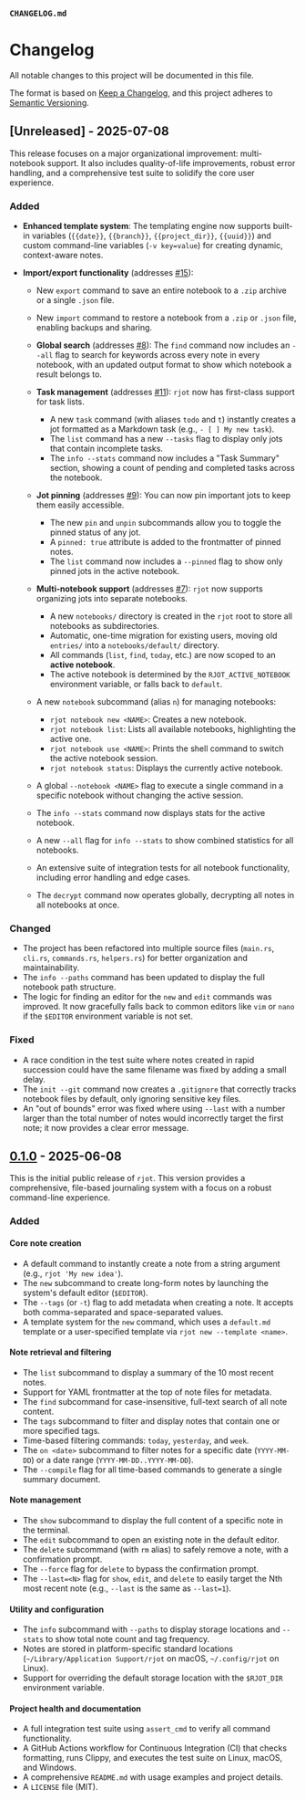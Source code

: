 ### `CHANGELOG.md`

# Changelog

All notable changes to this project will be documented in this file.

The format is based on [Keep a Changelog](https://keepachangelog.com/en/1.0.0/),
and this project adheres to [Semantic Versioning](https://semver.org/spec/v2.0.0.html).

## [Unreleased] - 2025-07-08

This release focuses on a major organizational improvement: multi-notebook support. It also includes quality-of-life improvements, robust error handling, and a comprehensive test suite to solidify the core user experience.

### Added

* **Enhanced template system**: The templating engine now supports built-in variables (`{{date}}`, `{{branch}}`, `{{project_dir}}`, `{{uuid}}`) and custom command-line variables (`-v key=value`) for creating dynamic, context-aware notes.

* **Import/export functionality** (addresses [#15](https://github.com/bgreenwell/rjot/issues/15)):
    * New `export` command to save an entire notebook to a `.zip` archive or a single `.json` file.
    * New `import` command to restore a notebook from a `.zip` or `.json` file, enabling backups and sharing.

  * **Global search** (addresses [#8](https://github.com/bgreenwell/rjot/issues/8)): The `find` command now includes an `--all` flag to search for keywords across every note in every notebook, with an updated output format to show which notebook a result belongs to.

  * **Task management** (addresses [#11](https://github.com/bgreenwell/rjot/issues/11)): `rjot` now has first-class support for task lists.
    * A new `task` command (with aliases `todo` and `t`) instantly creates a jot formatted as a Markdown task (e.g., `- [ ] My new task`).
    * The `list` command has a new `--tasks` flag to display only jots that contain incomplete tasks.
    * The `info --stats` command now includes a "Task Summary" section, showing a count of pending and completed tasks across the notebook.

  * **Jot pinning** (addresses [#9](https://github.com/bgreenwell/rjot/issues/9)): You can now pin important jots to keep them easily accessible.
    * The new `pin` and `unpin` subcommands allow you to toggle the pinned status of any jot.
    * A `pinned: true` attribute is added to the frontmatter of pinned notes.
    * The `list` command now includes a `--pinned` flag to show only pinned jots in the active notebook.

  * **Multi-notebook support** (addresses [#7](https://github.com/bgreenwell/rjot/issues/7)): `rjot` now supports organizing jots into separate notebooks.
      * A new `notebooks/` directory is created in the `rjot` root to store all notebooks as subdirectories.
      * Automatic, one-time migration for existing users, moving old `entries/` into a `notebooks/default/` directory.
      * All commands (`list`, `find`, `today`, etc.) are now scoped to an **active notebook**.
      * The active notebook is determined by the `RJOT_ACTIVE_NOTEBOOK` environment variable, or falls back to `default`.
  * A new `notebook` subcommand (alias `n`) for managing notebooks:
      * `rjot notebook new <NAME>`: Creates a new notebook.
      * `rjot notebook list`: Lists all available notebooks, highlighting the active one.
      * `rjot notebook use <NAME>`: Prints the shell command to switch the active notebook session.
      * `rjot notebook status`: Displays the currently active notebook.
  * A global `--notebook <NAME>` flag to execute a single command in a specific notebook without changing the active session.
  * The `info --stats` command now displays stats for the active notebook.
  * A new `--all` flag for `info --stats` to show combined statistics for all notebooks.
  * An extensive suite of integration tests for all notebook functionality, including error handling and edge cases.
  * The `decrypt` command now operates globally, decrypting all notes in all notebooks at once.

### Changed

  * The project has been refactored into multiple source files (`main.rs`, `cli.rs`, `commands.rs`, `helpers.rs`) for better organization and maintainability.
  * The `info --paths` command has been updated to display the full notebook path structure.
  * The logic for finding an editor for the `new` and `edit` commands was improved. It now gracefully falls back to common editors like `vim` or `nano` if the `$EDITOR` environment variable is not set.

### Fixed

  * A race condition in the test suite where notes created in rapid succession could have the same filename was fixed by adding a small delay.
  * The `init --git` command now creates a `.gitignore` that correctly tracks notebook files by default, only ignoring sensitive key files.
  * An "out of bounds" error was fixed where using `--last` with a number larger than the total number of notes would incorrectly target the first note; it now provides a clear error message.

## [0.1.0](https://github.com/bgreenwell/rjot/releases/tag/v0.1.0) - 2025-06-08

This is the initial public release of `rjot`. This version provides a comprehensive, file-based journaling system with a focus on a robust command-line experience.

### Added

#### Core note creation
- A default command to instantly create a note from a string argument (e.g., `rjot 'My new idea'`).
- The `new` subcommand to create long-form notes by launching the system's default editor (`$EDITOR`).
- The `--tags` (or `-t`) flag to add metadata when creating a note. It accepts both comma-separated and space-separated values.
- A template system for the `new` command, which uses a `default.md` template or a user-specified template via `rjot new --template <name>`.

#### Note retrieval and filtering
- The `list` subcommand to display a summary of the 10 most recent notes.
- Support for YAML frontmatter at the top of note files for metadata.
- The `find` subcommand for case-insensitive, full-text search of all note content.
- The `tags` subcommand to filter and display notes that contain one or more specified tags.
- Time-based filtering commands: `today`, `yesterday`, and `week`.
- The `on <date>` subcommand to filter notes for a specific date (`YYYY-MM-DD`) or a date range (`YYYY-MM-DD..YYYY-MM-DD`).
- The `--compile` flag for all time-based commands to generate a single summary document.

#### Note management
- The `show` subcommand to display the full content of a specific note in the terminal.
- The `edit` subcommand to open an existing note in the default editor.
- The `delete` subcommand (with `rm` alias) to safely remove a note, with a confirmation prompt.
- The `--force` flag for `delete` to bypass the confirmation prompt.
- The `--last=<N>` flag for `show`, `edit`, and `delete` to easily target the Nth most recent note (e.g., `--last` is the same as `--last=1`).

#### Utility and configuration
- The `info` subcommand with `--paths` to display storage locations and `--stats` to show total note count and tag frequency.
- Notes are stored in platform-specific standard locations (`~/Library/Application Support/rjot` on macOS, `~/.config/rjot` on Linux).
- Support for overriding the default storage location with the `$RJOT_DIR` environment variable.

#### Project health and documentation
- A full integration test suite using `assert_cmd` to verify all command functionality.
- A GitHub Actions workflow for Continuous Integration (CI) that checks formatting, runs Clippy, and executes the test suite on Linux, macOS, and Windows.
- A comprehensive `README.md` with usage examples and project details.
- A `LICENSE` file (MIT).